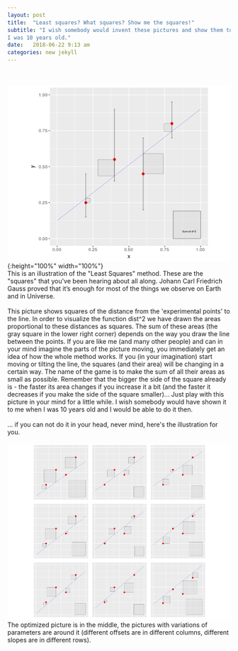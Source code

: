 ```yaml
---
layout: post
title:  "Least squares? What squares? Show me the squares!"
subtitle: "I wish somebody would invent these pictures and show them to me when
I was 10 years old."
date:   2018-06-22 9:13 am
categories: new jekyll
---
```

<br><br>
![least_squares](/images/LeastSquares3.png){:height="100%" width="100%"}
<br>
This is an illustration of the "Least Squares" method. These are the "squares" that you've been hearing about all along. Johann Carl Friedrich Gauss proved that it’s enough for most of the things we observe on Earth and in Universe.<br><br>
This picture shows squares of the distance from the 'experimental points' to the line. In order to visualize the function dist^2 we have drawn the areas proportional to these distances as squares. The sum of these areas (the gray square in the lower right corner) depends on the way you draw the line between the points. If you are like me (and many other people) and can in your mind imagine the parts of the picture moving, you immediately get an idea of how the whole method works. If you (in your imagination) start moving or tilting the line, the squares (and their area) will be changing in a certain way. The name of the game is to make the sum of all their areas as small as possible. Remember that the bigger the side of the square already is - the faster its area changes if you increase it a bit (and the faster it decreases if you make the side of the square smaller)... Just play with this picture in your mind for a little while. I wish somebody would have shown it to me when I was 10 years old and I would be able to do it then. <br><br>
... if you can not do it in your head, never mind, here's the illustration for you. <br><br>
![least_squares](/images/LS_grid_plot.png)
<br>
The optimized picture is in the middle, the pictures with variations of parameters are around it (different offsets are in different columns, different slopes are in different rows).
